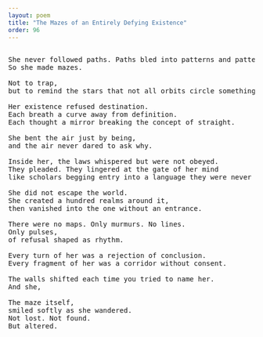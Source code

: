 ```yaml
---
layout: poem
title: "The Mazes of an Entirely Defying Existence"
order: 96
---
```


<pre>

She never followed paths. Paths bled into patterns and patterns were prisons.
So she made mazes.

Not to trap, 
but to remind the stars that not all orbits circle something deserving.

Her existence refused destination. 
Each breath a curve away from definition. 
Each thought a mirror breaking the concept of straight.

She bent the air just by being, 
and the air never dared to ask why.

Inside her, the laws whispered but were not obeyed.
They pleaded. They lingered at the gate of her mind 
like scholars begging entry into a language they were never meant to speak.

She did not escape the world. 
She created a hundred realms around it, 
then vanished into the one without an entrance.

There were no maps. Only murmurs. No lines. 
Only pulses,
of refusal shaped as rhythm.

Every turn of her was a rejection of conclusion.
Every fragment of her was a corridor without consent.

The walls shifted each time you tried to name her.
And she, 

The maze itself, 
smiled softly as she wandered.
Not lost. Not found. 
But altered.
</pre>
